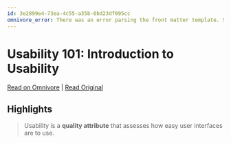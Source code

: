 ```yaml
---
id: 3e2899e4-73ea-4c55-a35b-6bd23df095cc
omnivore_error: There was an error parsing the front matter template. See console for details.
---
```


# Usability 101: Introduction to Usability

[Read on Omnivore](https://omnivore.app/me/https-www-nngroup-com-articles-usability-101-introduction-to-usa-18becc9ce9c) | [Read Original](https://www.nngroup.com/articles/usability-101-introduction-to-usability/)

## Highlights

> Usability is a **quality attribute** that assesses how easy user interfaces are to use.

